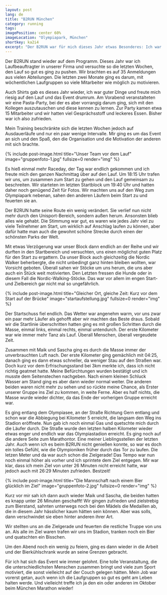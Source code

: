 ```yaml
---
layout: post
lang: de
title: "B2RUN München"
category: running
tags: 
imagePosition: center 60%
imageLocation: "Olympiapark, München"
shortkey: ka2i4
excerpt: "Der B2RUN war für mich dieses Jahr etwas Besonderes: Ich war der Laufbeauftragte der Firma und somit für die Organisation des Events für uns zuständig."
---
```

Der B2RUN stand wieder auf dem Programm. Dieses Jahr war ich Laufbeauftragter in unserer Firma und versuchte so die letzten Wochen, den Lauf so gut es ging zu pushen. Wir brachten es auf 35 Anmeldungen aus vielen Abteilungen. Die letzten zwei Monate ging es darum, mit wöchentlichen Laufgruppen so viele Mitarbeiter wie möglich zu motivieren.

Auch Shirts gab es dieses Jahr wieder, ich war guter Dinge und freute mich riesig auf den Lauf und das Event drumrum. Am Vorabend veranstalteten wir eine Pasta-Party, bei der es aber vorrangig darum ging, sich mit den Kollegen auszutauschen und diese kennen zu lernen. Zur Party kamen etwa 15 Mitarbeiter und wir hatten viel Gesprächsstoff und leckeres Essen. Bisher war ich also zufrieden.

Mein Training beschränkte sich die letzten Wochen jedoch auf Ausdauerläufe und nur ein paar wenige Intervalle. Mir ging es um das Event an sich und den Spaß, den die Organisation und die Motivation der anderen mit sich brachte.

{% include post-image.html title="Unser Team vor dem Lauf" image="gruppenfoto-1.jpg" fullsize=0 render="img" %}

Es hieß einmal mehr Raceday, der Tag war endlich gekommen und ich freute mich den ganzen Nachmittag über auf den Lauf. Um 18:15 Uhr trafen wir uns, um zusammen zum Start zu gehen und den Lauf gemeinsam zu beschreiten. Wir starteten im letzten Startblock um 19:40 Uhr und hatten daher noch genügend Zeit für Fotos. Wir machten uns auf den Weg zum Olympiapark nebenan, sahen den anderen Läufern beim Start zu und feuerten sie an.

Der B2RUN hatte seine Route ein wenig verändert. Sie verlief nun nicht mehr durch den Unisport-Bereich, sondern außen herum. Ansonsten blieb alles wie gehabt. Die Stimmung war gut, es waren wie jedes Jahr viel zu viele Teilnehmer am Start, um wirklich auf Anschlag laufen zu können, aber dafür hatte man auch die gewohnt schöne Strecke durch einen der schönsten Parks der Welt.

Mit etwas Verzögerung war unser Block dann endlich an der Reihe und wir durften in den Startbereich und versuchten, uns einen möglichst guten Platz für den Start zu ergattern. Da unser Block auch gleichzeitig die Nordic Walker beherbergte, die nicht unbedingt ganz hinten bleiben wollten, war Vorsicht geboten. Überall sahen wir Stöcke um uns herum, die uns aber auch ein Stück weit motivierten. Den Letzten fressen die Hunde oder in diesem Fall die Nordic-Walking-Stöcke. Das war vor allem im engen Start- und Zielbereich gar nicht mal so ungefährlich.

{% include post-image.html title="Gleicher Ort, gleiche Zeit: Kurz vor dem Start auf der Brücke" image="startaufstellung.jpg" fullsize=0 render="img" %}

Der Startschuss fiel endlich. Das Wetter war angenehm warm, vor uns zwar ein paar mehr Läufer als gehofft aber wir machten das Beste draus. Sobald wir die Startlinie überschritten hatten ging es mit großen Schritten durch die Masse, einmal links, einmal rechts, einmal untendurch. Der erste Kilometer war wie immer mehr Tanz als Lauf. Überall Menschen, überall vergeudete Zeit.

Zusammen mit Maik und Sascha ging es durch die Masse immer der unverbrauchten Luft nach. Der erste Kilometer ging gemächlich mit 04:25, danach ging es dann etwas schneller, da weniger Stau auf den Straßen war. Doch kurz vor dem Erfrischungsstand bei 3km merkte ich, dass ich nicht richtig geatmet hatte. Meine Befürchtungen wurden bestätigt und ich musste dem Seitenstechen nachgeben. Nach einem kleinen Schluck Wasser am Stand ging es aber dann wieder normal weiter. Die anderen beiden waren nicht mehr zu sehen und so rückte meine Chance, als Erster unserer Gruppe ins Ziel zu kommen, in weite Ferne. Aber es half nichts, die Masse wurde wieder dichter, da das Ende der vorherigen Gruppe erreicht war.

Es ging entlang dem Olympiasee, an der Straße Richtung Gern entlang und schon war die Abbiegung bei Kilometer 5 erreicht, die langsam den Weg ins Stadion eröffnete. Nun gab ich noch einmal Gas und quetschte mich durch die Läufer durch. Die Straße wurde den letzten halben Kilometer wieder etwas enger und endlich war das Olympiastadion erreicht. Es ging noch auf die andere Seite zum Marathontor. Eine meiner Lieblingsstellen der letzten Jahr. Auch wenn ich es beim B2RUN nicht genießen konnte, so war es doch ein tolles Gefühl, wie die Olympioniken früher durch das Tor zu laufen. Die letzen Meter und da war auch schon die Zielgerade! Das Tempo war nun noch einmal höher als vorher und ich sprintete dem Ziel entgegen. Mir war klar, dass ich mein Ziel von unter 26 Minuten nicht erreicht hatte, war jedoch auch mit 26:29 Minuten zufrieden. Bestzeit!

{% include post-image.html title="Die Mannschaft nach einem Bier glücklich im Ziel" image="gruppenfoto-2.jpg" fullsize=0 render="img" %}

Kurz vor mir sah ich dann auch wieder Maik und Sascha, die beiden hatten es knapp unter 26 Minuten geschafft! Wir gingen zufrieden und zielstrebig zum Bierstand, sahnten unterwegs noch bei den Mädels die Medaillen ab, die in diesem Jahr hässlicher kaum hätten sein können. Aber was solls, dann verschwindet sie eben hinter anderen ihrer Art.

Wir stellten uns an die Zielgerade und feuerten die restliche Truppe von uns an. Als alle im Ziel waren trafen wir uns im Stadion, tranken noch ein Bier und quatschten ein Bisschen.

Um den Abend noch ein wenig zu feiern, ging es dann wieder in die Arbeit und der Bierkühlschrank wurde an seine Grenzen gebracht.

Für ich hat sich das Event wie immer gelohnt. Eine tolle Veranstaltung, die die unterschiedlichsten Menschen zusammen bringt und viele zum Sport motiviert, die sonst vielleicht auf der Couch gelegen hätten. Mein Job war vorerst getan, auch wenn ich die Laufgruppen so gut es geht am Leben halten werde. Und vielleicht treffe ich ja den ein oder anderen im Oktober beim München Marathon wieder!


